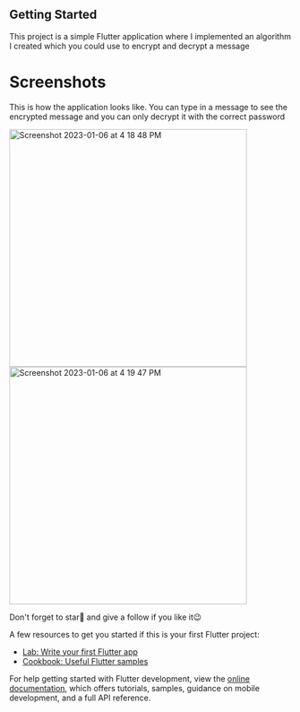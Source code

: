 ## Getting Started

This project is a simple Flutter application where I implemented an algorithm I created which you could use to encrypt and decrypt a message

# Screenshots
This is how the application looks like. You can type in a message to see the encrypted message and you can only decrypt it with the correct password

<img width="424" alt="Screenshot 2023-01-06 at 4 18 48 PM" src="https://user-images.githubusercontent.com/106310497/211042279-878f63a8-bcd6-4137-a7d2-d432917bb353.png">

<img width="424" alt="Screenshot 2023-01-06 at 4 19 47 PM" src="https://user-images.githubusercontent.com/106310497/211042319-1c0612be-ef2e-4151-922b-c1a4a50be239.png">

Don't forget to star🌟 and give a follow if you like it😉


A few resources to get you started if this is your first Flutter project:

- [Lab: Write your first Flutter app](https://docs.flutter.dev/get-started/codelab)
- [Cookbook: Useful Flutter samples](https://docs.flutter.dev/cookbook)

For help getting started with Flutter development, view the
[online documentation](https://docs.flutter.dev/), which offers tutorials,
samples, guidance on mobile development, and a full API reference.
